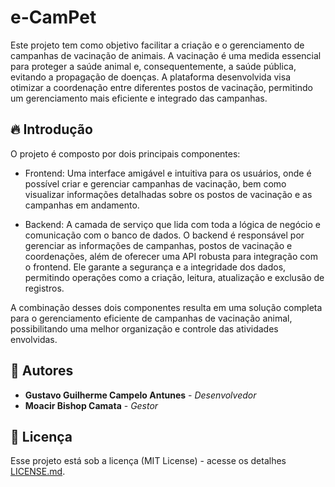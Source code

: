 # e-CamPet

Este projeto tem como objetivo facilitar a criação e o gerenciamento de campanhas de vacinação de animais. A vacinação é uma medida essencial para proteger a saúde animal e, consequentemente, a saúde pública, evitando a propagação de doenças. A plataforma desenvolvida visa otimizar a coordenação entre diferentes postos de vacinação, permitindo um gerenciamento mais eficiente e integrado das campanhas.

## 🔥 Introdução

O projeto é composto por dois principais componentes:

* Frontend: Uma interface amigável e intuitiva para os usuários, onde é possível criar e gerenciar campanhas de vacinação, bem como visualizar informações detalhadas sobre os postos de vacinação e as campanhas em andamento.

* Backend: A camada de serviço que lida com toda a lógica de negócio e comunicação com o banco de dados. O backend é responsável por gerenciar as informações de campanhas, postos de vacinação e coordenações, além de oferecer uma API robusta para integração com o frontend. Ele garante a segurança e a integridade dos dados, permitindo operações como a criação, leitura, atualização e exclusão de registros.

A combinação desses dois componentes resulta em uma solução completa para o gerenciamento eficiente de campanhas de vacinação animal, possibilitando uma melhor organização e controle das atividades envolvidas.

## 👷 Autores

* **Gustavo Guilherme Campelo Antunes** - *Desenvolvedor*
* **Moacir Bishop Camata** - *Gestor*

## 📄 Licença

Esse projeto está sob a licença (MIT License) - acesse os detalhes [LICENSE.md](https://gitlab.portovelho.ro.gov.br/desis/disa/e-CamPet/-/blob/main/LICENSE).
